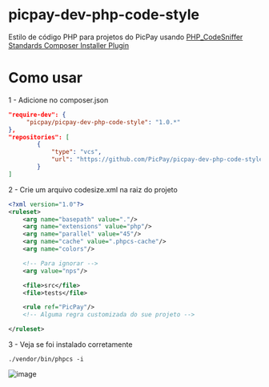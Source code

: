 # picpay-dev-php-code-style
Estilo de código PHP para projetos do PicPay usando [PHP_CodeSniffer Standards Composer Installer Plugin](https://github.com/Dealerdirect/phpcodesniffer-composer-installer)


# Como usar

1 - Adicione no composer.json 

```json
"require-dev": {
     "picpay/picpay-dev-php-code-style": "1.0.*"
},
"repositories": [
        {
            "type": "vcs",
            "url": "https://github.com/PicPay/picpay-dev-php-code-style.git"
        }
]        
```

2 - Crie um arquivo codesize.xml na raiz do projeto

```xml
<?xml version="1.0"?>
<ruleset>
    <arg name="basepath" value="."/>
    <arg name="extensions" value="php"/>
    <arg name="parallel" value="45"/>
    <arg name="cache" value=".phpcs-cache"/>
    <arg name="colors"/>

    <!-- Para ignorar -->
    <arg value="nps"/>

    <file>src</file>
    <file>tests</file>

    <rule ref="PicPay"/>
    <!-- Alguma regra customizada do sue projeto -->

</ruleset>
```
3 - Veja se foi instalado corretamente
```
./vendor/bin/phpcs -i
```


![image](https://user-images.githubusercontent.com/18670067/88567067-59ebcf80-d00d-11ea-8fcb-eec1140e5c70.png)
